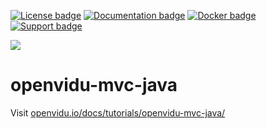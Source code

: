 [![License badge](https://img.shields.io/badge/license-Apache2-orange.svg)](http://www.apache.org/licenses/LICENSE-2.0)
[![Documentation badge](https://readthedocs.org/projects/fiware-orion/badge/?version=latest)](http://openvidu.io/docs/home/)
[![Docker badge](https://img.shields.io/docker/pulls/fiware/orion.svg)](https://hub.docker.com/r/openvidu/)
[![Support badge](https://img.shields.io/badge/support-sof-yellowgreen.svg)](https://groups.google.com/forum/#!forum/openvidu)

[![][OpenViduLogo]](http://openvidu.io)

openvidu-mvc-java
===

Visit [openvidu.io/docs/tutorials/openvidu-mvc-java/](http://openvidu.io/docs/tutorials/openvidu-mvc-java/)

[OpenViduLogo]: https://secure.gravatar.com/avatar/5daba1d43042f2e4e85849733c8e5702?s=120